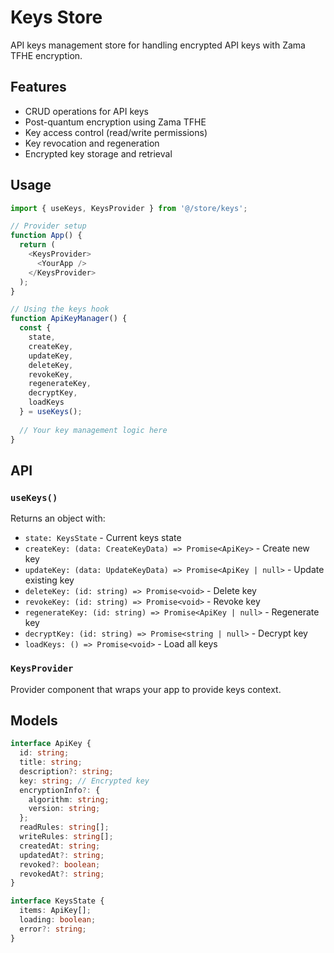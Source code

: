 # Keys Store

API keys management store for handling encrypted API keys with Zama TFHE encryption.

## Features

- CRUD operations for API keys
- Post-quantum encryption using Zama TFHE
- Key access control (read/write permissions)
- Key revocation and regeneration
- Encrypted key storage and retrieval

## Usage

```typescript
import { useKeys, KeysProvider } from '@/store/keys';

// Provider setup
function App() {
  return (
    <KeysProvider>
      <YourApp />
    </KeysProvider>
  );
}

// Using the keys hook
function ApiKeyManager() {
  const { 
    state, 
    createKey, 
    updateKey, 
    deleteKey, 
    revokeKey, 
    regenerateKey,
    decryptKey,
    loadKeys 
  } = useKeys();
  
  // Your key management logic here
}
```

## API

### `useKeys()`

Returns an object with:

- `state: KeysState` - Current keys state
- `createKey: (data: CreateKeyData) => Promise<ApiKey>` - Create new key
- `updateKey: (data: UpdateKeyData) => Promise<ApiKey | null>` - Update existing key
- `deleteKey: (id: string) => Promise<void>` - Delete key
- `revokeKey: (id: string) => Promise<void>` - Revoke key
- `regenerateKey: (id: string) => Promise<ApiKey | null>` - Regenerate key
- `decryptKey: (id: string) => Promise<string | null>` - Decrypt key
- `loadKeys: () => Promise<void>` - Load all keys

### `KeysProvider`

Provider component that wraps your app to provide keys context.

## Models

```typescript
interface ApiKey {
  id: string;
  title: string;
  description?: string;
  key: string; // Encrypted key
  encryptionInfo?: {
    algorithm: string;
    version: string;
  };
  readRules: string[];
  writeRules: string[];
  createdAt: string;
  updatedAt?: string;
  revoked?: boolean;
  revokedAt?: string;
}

interface KeysState {
  items: ApiKey[];
  loading: boolean;
  error?: string;
}
```